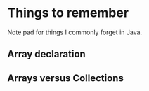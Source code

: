 # Things to remember

Note pad for things I commonly forget in Java.

## Array declaration

## Arrays versus Collections